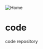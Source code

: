 ![Home](https://user-images.githubusercontent.com/32715646/129484887-4fe517e0-15d7-4bca-aeb3-b6ac0f40ea2d.png)
# code
code repository
